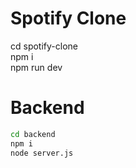 # Spotify Clone

cd spotify-clone  
npm i  
npm run dev  

# Backend

```bash
cd backend
npm i
node server.js


